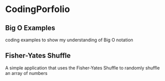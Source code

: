 # CodingPorfolio
## Big O Examples
coding examples to show my understanding of Big O notation

## Fisher-Yates Shuffle
A simple application that uses the Fisher-Yates Shuffle to randomly shuffle an array of numbers
